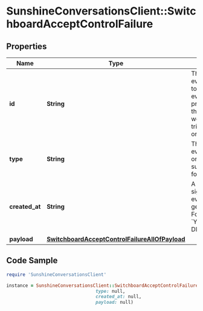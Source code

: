 # SunshineConversationsClient::SwitchboardAcceptControlFailure

## Properties

Name | Type | Description | Notes
------------ | ------------- | ------------- | -------------
**id** | **String** | The unique ID of the event. May be used to ensure that an event is not processed twice in the case of a webhook that is re-tried due to an error or timeout. | [optional] 
**type** | **String** | The type of the event. Will match one of the subscribed triggers for your [webhook](#operation/createWebhook). | [optional] 
**created_at** | **String** | A timestamp signifying when the event was generated. Formatted as &#x60;YYYY-MM-DDThh:mm:ss.SSSZ&#x60;. | [optional] 
**payload** | [**SwitchboardAcceptControlFailureAllOfPayload**](SwitchboardAcceptControlFailureAllOfPayload.md) |  | [optional] 

## Code Sample

```ruby
require 'SunshineConversationsClient'

instance = SunshineConversationsClient::SwitchboardAcceptControlFailure.new(id: null,
                                 type: null,
                                 created_at: null,
                                 payload: null)
```


